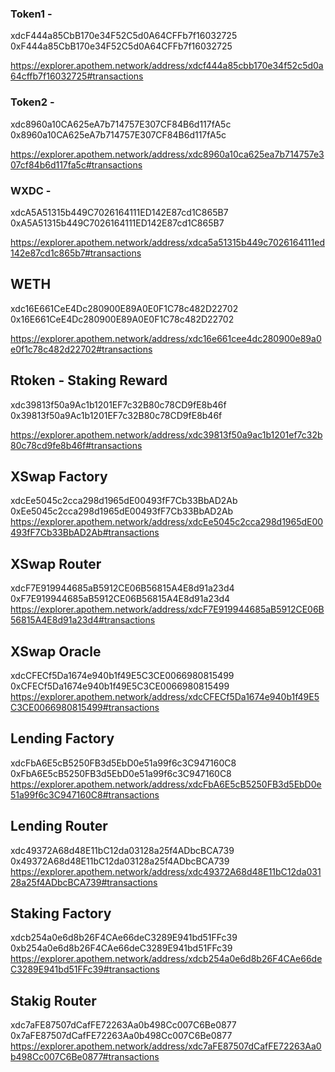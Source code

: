 ### Token1 -

xdcF444a85CbB170e34F52C5d0A64CFFb7f16032725
0xF444a85CbB170e34F52C5d0A64CFFb7f16032725

https://explorer.apothem.network/address/xdcf444a85cbb170e34f52c5d0a64cffb7f16032725#transactions

### Token2 -

xdc8960a10CA625eA7b714757E307CF84B6d117fA5c
0x8960a10CA625eA7b714757E307CF84B6d117fA5c

https://explorer.apothem.network/address/xdc8960a10ca625ea7b714757e307cf84b6d117fa5c#transactions

### WXDC -

xdcA5A51315b449C7026164111ED142E87cd1C865B7
0xA5A51315b449C7026164111ED142E87cd1C865B7

https://explorer.apothem.network/address/xdca5a51315b449c7026164111ed142e87cd1c865b7#transactions

## WETH

xdc16E661CeE4Dc280900E89A0E0F1C78c482D22702
0x16E661CeE4Dc280900E89A0E0F1C78c482D22702

https://explorer.apothem.network/address/xdc16e661cee4dc280900e89a0e0f1c78c482d22702#transactions

## Rtoken - Staking Reward

xdc39813f50a9Ac1b1201EF7c32B80c78CD9fE8b46f
0x39813f50a9Ac1b1201EF7c32B80c78CD9fE8b46f

https://explorer.apothem.network/address/xdc39813f50a9ac1b1201ef7c32b80c78cd9fe8b46f#transactions

## XSwap Factory

xdcEe5045c2cca298d1965dE00493fF7Cb33BbAD2Ab
0xEe5045c2cca298d1965dE00493fF7Cb33BbAD2Ab
https://explorer.apothem.network/address/xdcEe5045c2cca298d1965dE00493fF7Cb33BbAD2Ab#transactions

## XSwap Router

xdcF7E919944685aB5912CE06B56815A4E8d91a23d4
0xF7E919944685aB5912CE06B56815A4E8d91a23d4
https://explorer.apothem.network/address/xdcF7E919944685aB5912CE06B56815A4E8d91a23d4#transactions

## XSwap Oracle

xdcCFECf5Da1674e940b1f49E5C3CE0066980815499
0xCFECf5Da1674e940b1f49E5C3CE0066980815499
https://explorer.apothem.network/address/xdcCFECf5Da1674e940b1f49E5C3CE0066980815499#transactions

## Lending Factory

xdcFbA6E5cB5250FB3d5EbD0e51a99f6c3C947160C8
0xFbA6E5cB5250FB3d5EbD0e51a99f6c3C947160C8
https://explorer.apothem.network/address/xdcFbA6E5cB5250FB3d5EbD0e51a99f6c3C947160C8#transactions

## Lending Router

xdc49372A68d48E11bC12da03128a25f4ADbcBCA739
0x49372A68d48E11bC12da03128a25f4ADbcBCA739
https://explorer.apothem.network/address/xdc49372A68d48E11bC12da03128a25f4ADbcBCA739#transactions

## Staking Factory

xdcb254a0e6d8b26F4CAe66deC3289E941bd51FFc39
0xb254a0e6d8b26F4CAe66deC3289E941bd51FFc39
https://explorer.apothem.network/address/xdcb254a0e6d8b26F4CAe66deC3289E941bd51FFc39#transactions

## Stakig Router

xdc7aFE87507dCafFE72263Aa0b498Cc007C6Be0877
0x7aFE87507dCafFE72263Aa0b498Cc007C6Be0877
https://explorer.apothem.network/address/xdc7aFE87507dCafFE72263Aa0b498Cc007C6Be0877#transactions
